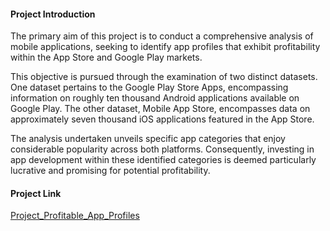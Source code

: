 #### Project Introduction
The primary aim of this project is to conduct a comprehensive analysis of mobile applications, seeking to identify app profiles that exhibit profitability within the App Store and Google Play markets.

This objective is pursued through the examination of two distinct datasets. One dataset pertains to the Google Play Store Apps, encompassing information on roughly ten thousand Android applications available on Google Play. The other dataset, Mobile App Store, encompasses data on approximately seven thousand iOS applications featured in the App Store.

The analysis undertaken unveils specific app categories that enjoy considerable popularity across both platforms. Consequently, investing in app development within these identified categories is deemed particularly lucrative and promising for potential profitability.

#### Project Link
[Project_Profitable_App_Profiles](https://github.com/datalex42/Dataquest-A-Collection-of-Data-Science-Projects/blob/4067d5b7e8da807bfab24b054963730b18cc7688/Project_Profitable_App_Profiles/1_Project_Profitable_App_Profiles.ipynb)
